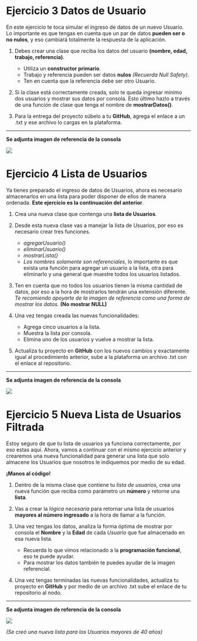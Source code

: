 # Ejercicio 3 Datos de Usuario

En este ejercicio te toca simular el ingreso de datos de un nuevo Usuario. Lo importante es que tengas en cuenta que un par de datos __pueden ser o no nulos__, y eso cambiará totalmente la respuesta de la aplicación.

1. Debes crear una clase que reciba los datos del usuario __(nombre, edad, trabajo, referencia)__.
    - Utiliza un __constructor primario__.
    - Trabajo y referencia pueden ser datos __nulos__ _(Recuerda Null Safety)_.
    - Ten en cuenta que la referencia debe ser otro Usuario.

2. Si la clase está correctamente creada, solo te queda ingresar mínimo dos usuarios y mostrar sus datos por consola. Esto último hazlo a través de una función de clase que tenga el nombre de __mostrarDatos()__.

3. Para la entrega del proyecto súbelo a tu __GitHub__, agrega el enlace a un .txt y ese archivo lo cargas en la plataforma.

----------
__Se adjunta imagen de referencia de la consola__

![](https://i.imgur.com/gRxnwnw.png)

# Ejercicio 4 Lista de Usuarios

Ya tienes preparado el ingreso de datos de Usuarios, ahora es necesario almacenarlos en una lista para poder disponer de ellos de manera ordenada. __Este ejercicio es la continuación del anterior__.

1. Crea una nueva clase que contenga una __lista de Usuarios__.

2. Desde esta nueva clase vas a manejar la lista de Usuarios, por eso es necesario crear tres funciones.
    - _agregarUsuario()_
    - _eliminarUsuario()_
    - _mostrarLista()_
    - _Los nombres solamente son referenciales_, lo importante es que exista una función para agregar un usuario a la lista, otra para eliminarlo y una general que muestre todos los usuarios listados.

3. Ten en cuenta que no todos los usuarios tienen la misma cantidad de datos, por eso a la hora de mostrarlos tendrán una extensión diferente. _Te recomiendo apoyarte de la imagen de referencia como una forma de mostrar los datos._ __(No mostrar NULL)__

4. Una vez tengas creada las nuevas funcionalidades:
    - Agrega cinco usuarios a la lista.
    - Muestra la lista por consola.
    - Elimina uno de los usuarios y vuelve a mostrar la lista.

5. Actualiza tu proyecto en __GitHub__ con los nuevos cambios y exactamente igual al procedimiento anterior, sube a la plataforma un archivo .txt con el enlace al repositorio.

----------
__Se adjunta imagen de referencia de la consola__

![](https://i.imgur.com/Tz5IReJ.png)

# Ejercicio 5 Nueva Lista de Usuarios Filtrada

Estoy seguro de que tu lista de usuarios ya funciona correctamente, por eso estas aquí. Ahora, vamos a continuar con el mismo ejercicio anterior y crearemos una nueva funcionalidad para generar una lista que solo almacene los Usuarios que nosotros le indiquemos por medio de su edad.

__¡Manos al código!__

1. Dentro de la misma clase que contiene tu _lista de usuarios_, crea una nueva función que reciba como parámetro un __número__ y retorne una __lista__.

2. Vas a crear la _lógica necesaria_ para retornar una lista de usuarios __mayores al número ingresado__ a la hora de llamar a la función.

3. Una vez tengas los datos, analiza la forma óptima de mostrar por consola el __Nombre__ y la __Edad__ de cada _Usuario_ que fue almacenado en esa nueva lista.
    - Recuerda lo que vimos relacionado a la __programación funcional__, eso te puede ayudar.
    - Para mostrar los datos también te puedes ayudar de la imagen referencial.

4. Una vez tengas terminadas las nuevas funcionalidades, actualiza tu proyecto en __GitHub__ y por medio de un archivo .txt sube el enlace de tu repositorio al nodo.

----------
__Se adjunta imagen de referencia de la consola__

![](https://i.imgur.com/zYKkZO7.png)

_(Se creó una nueva lista para los Usuarios mayores de 40 años)_
